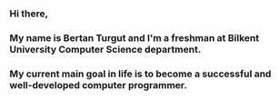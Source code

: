 ### Hi there,
### My name is Bertan Turgut and I'm a freshman at Bilkent University Computer Science department.
### My current main goal in life is to become a successful and well-developed computer programmer.

